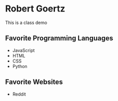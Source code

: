 # Robert Goertz

This is a class demo

## Favorite Programming Languages

* JavaScript
* HTML
* CSS
* Python

## Favorite Websites

* Reddit
